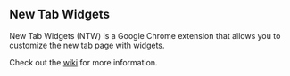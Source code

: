 New Tab Widgets
---------------

New Tab Widgets (NTW) is a Google Chrome extension that allows you to customize the new tab page with widgets.

Check out the [wiki](wiki) for more information.